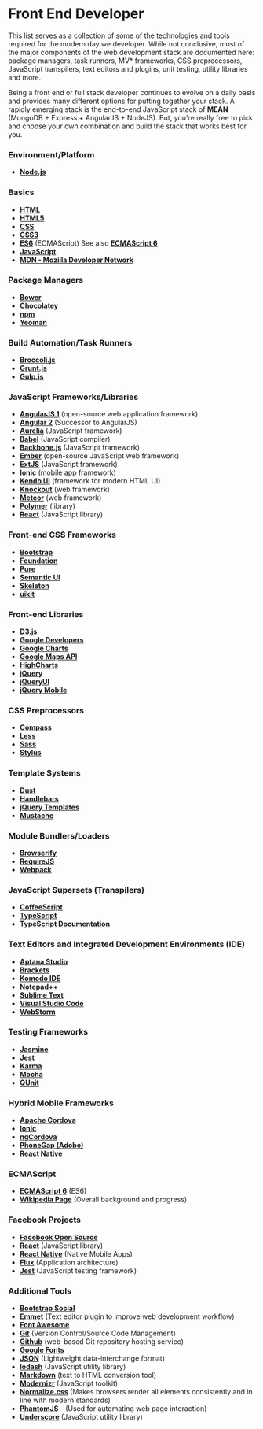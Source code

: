 # Front End Developer

This list serves as a collection of some of the technologies and tools required for the modern day we developer. While not conclusive, most of the major components of the web development stack are documented here: package managers, task runners, MV* frameworks, CSS preprocessors, JavaScript transpilers, text editors and plugins, unit testing, utility libraries and more.

Being a front end or full stack developer continues to evolve on a daily basis and provides many different options for putting together your stack. A rapidly emerging stack is the end-to-end JavaScript stack of **MEAN** (MongoDB + Express + AngularJS + NodeJS). But, you're really free to pick and choose your own combination and build the stack that works best for you.

### Environment/Platform

- **<a href="https://nodejs.org/" target="_blank">Node.js</a>**

### Basics

- **<a href="https://developer.mozilla.org/en-US/docs/Web/HTML" target="_blank">HTML</a>**
- **<a href="https://developer.mozilla.org/en-US/docs/Web/Guide/HTML/HTML5" target="_blank">HTML5</a>**
- **<a href="https://developer.mozilla.org/en-US/docs/Web/CSS" target="_blank">CSS</a>**
- **<a href="https://developer.mozilla.org/en-US/docs/Web/CSS/CSS3" target="_blank">CSS3</a>**
- **<a href="https://developer.mozilla.org/en-US/docs/Web/JavaScript/New_in_JavaScript/ECMAScript_6_support_in_Mozilla" target="_blank">ES6</a>** (ECMAScript) See also **<a href="http://es6-features.org/#Constants" target="_blank">ECMAScript 6</a>**
- **<a href="https://developer.mozilla.org/en-US/docs/Web/JavaScript" target="_blank">JavaScript</a>**
- **<a href="https://developer.mozilla.org/en-US/" target="_blank">MDN - Mozilla Developer Network</a>**

### Package Managers

- **<a href="http://bower.io/" target="_blank" title="Bower">Bower</a>**
- **<a href="https://chocolatey.org/" target="_blank" title="Chocolatey">Chocolatey</a>**
- **<a href="https://www.npmjs.com/" target="_blank" title="npm">npm</a>**
- **<a href="http://yeoman.io/" target="_blank" title="Yeoman">Yeoman</a>**

### Build Automation/Task Runners

- **<a href="http://broccolijs.com/" target="_blank" title="Broccoli.js">Broccoli.js</a>**
- **<a href="http://gruntjs.com/" target="_blank" title="Grunt.js">Grunt.js</a>**
- **<a href="http://gulpjs.com/" target="_blank" title="Gulp.js">Gulp.js</a>** 

### JavaScript Frameworks/Libraries

- **<a href="https://angularjs.org/" target="_blank" title="AngularJS 1">AngularJS 1</a>** (open-source web application framework)
- **<a href="https://angular.io/" target="_blank" title="Angular 2">Angular 2</a>** (Successor to AngularJS)
- **<a href="http://aurelia.io/" target="_blank" title="Aurelia">Aurelia</a>** (JavaScript framework)
- **<a href="https://babeljs.io/" target="_blank">Babel</a>** (JavaScript compiler)
- **<a href="http://backbonejs.org/" target="_blank" title="Backbone.js">Backbone.js</a>** (JavaScript framework)
- **<a href="http://emberjs.com/" target="_blank" title="Ember">Ember</a>** (open-source JavaScript web framework)
- **<a href="https://www.sencha.com/products/extjs/#overview" target="_blank" title="ExtJS">ExtJS</a>** (JavaScript framework) 
- **<a href="http://ionicframework.com/" target="_blank" title="Ionic">Ionic</a>** (mobile app framework)
- **<a href="http://www.telerik.com/kendo-ui" target="_blank" title="Kendo UI">Kendo UI</a>** (framework for modern HTML UI)
- **<a href="http://knockoutjs.com/" target="_blank" title="Knockout">Knockout</a>** (web framework)
- **<a href="https://www.meteor.com/" target="_blank" title="Meteor">Meteor</a>** (web framework)
- **<a href="https://www.polymer-project.org/1.0/" target="_blank" title="Polymer">Polymer</a>** (library)
- **<a href="https://facebook.github.io/react/" target="_blank" title="React">React</a>** (JavaScript library)

### Front-end CSS Frameworks

- **<a href="http://getbootstrap.com/" target="_blank" title="Bootstrap">Bootstrap</a>**
- **<a href="http://foundation.zurb.com/" target="_blank" title="Foundation">Foundation</a>**
- **<a href="http://purecss.io/" target="_blank" title="Pure">Pure</a>**
- **<a href="http://semantic-ui.com/" target="_blank" title="Semantic UI">Semantic UI</a>**
- **<a href="http://getskeleton.com/" target="_blank" title="Skeleton">Skeleton</a>**
- **<a href="http://getuikit.com/" target="_blank" title="uikit">uikit</a>**
    
### Front-end Libraries

- **<a href="https://d3js.org/" target="_blank" title="D3.js">D3.js</a>**
- **<a href="https://developers.google.com/" target="_blank">Google Developers</a>**
- **<a href="https://developers.google.com/chart/" target="_blank" title="Google Charts">Google Charts</a>**
- **<a href="https://developers.google.com/maps/" target="_blank" title="Google Maps API">Google Maps API</a>**
- **<a href="http://www.highcharts.com/" target="_blank" title="HighCharts">HighCharts</a>**
- **<a href="https://jquery.com/" target="_blank" title="jQuery">jQuery</a>**
- **<a href="https://jqueryui.com/" target="_blank" title="jQueryUI">jQueryUI</a>**
- **<a href="http://jquerymobile.com/" target="_blank" title="">jQuery Mobile</a>**
     
### CSS Preprocessors

- **<a href="http://compass-style.org/" target="_blank" title="Compass">Compass</a>**
- **<a href="http://lesscss.org/" target="_blank" title="Less">Less</a>**
- **<a href="http://sass-lang.com/" target="_blank" title="Sass">Sass</a>**
- **<a href="https://learnboost.github.io/stylus/" target="_blank" title="Stylus">Stylus</a>**

### Template Systems
- **<a href="http://www.dustjs.com/" target="_blank" title="Dust">Dust</a>**
- **<a href="http://handlebarsjs.com/" target="_blank" title="Handlebars">Handlebars</a>**
- **<a href="http://codepb.github.io/jquery-template/" target="_blank" title="jQuery Templates">jQuery Templates</a>**
- **<a href="https://mustache.github.io/" target="_blank" title="Mustache">Mustache</a>**

### Module Bundlers/Loaders
- **<a href="http://browserify.org/" target="_blank" title="Browserify">Browserify</a>**
- **<a href="http://requirejs.org/" target="_blank" title="RequireJS">RequireJS</a>**
- **<a href="https://webpack.github.io/" target="_blank" title="Webpack">Webpack</a>**

### JavaScript Supersets (Transpilers)

- **<a href="http://coffeescript.org/" target="_blank" title="CoffeeScript">CoffeeScript</a>**
- **<a href="http://www.typescriptlang.org/" target="_blank" title="TypeScript">TypeScript</a>**
- **<a href="https://www.typescriptlang.org/docs/tutorial.html" target="_blank">TypeScript Documentation</a>**

### Text Editors and Integrated Development Environments (IDE)

- **<a href="http://www.aptana.com/" target="_blank" title="Aptana Studio">Aptana Studio</a>**
- **<a href="http://brackets.io/" target="_blank" title="Brackets">Brackets</a>**
- **<a href="http://komodoide.com/" target="_blank">Komodo IDE</a>**
- **<a href="https://notepad-plus-plus.org/" target="_blank">Notepad++</a>**
- **<a href="http://www.sublimetext.com/" target="_blank" title="Sublime">Sublime Text</a>**
- **<a href="https://code.visualstudio.com/" target="_blank" title="Visual Studio Code">Visual Studio Code</a>**
- **<a href="https://www.jetbrains.com/webstorm/" target="_blank" title="WebStorm">WebStorm</a>**

### Testing Frameworks

- **<a href="http://jasmine.github.io/" target="_blank" title="Jasmine">Jasmine</a>**
- **<a href="https://facebook.github.io/jest/" target="_blank" title="Jest">Jest</a>**
- **<a href="http://karma-runner.github.io/0.13/index.html" target="_blank" title="Karma">Karma</a>**
- **<a href="https://mochajs.org/" target="_blank" title="Mocha">Mocha</a>**
- **<a href="https://qunitjs.com/" target="_blank" title="QUnit">QUnit</a>**

### Hybrid Mobile Frameworks

- **<a href="https://cordova.apache.org/" target="_blank" title="Apache Cordova">Apache Cordova</a>**
- **<a href="http://ionicframework.com/" target="_blank" title="Ionic">Ionic</a>**
- **<a href="http://ngcordova.com/" target="_blank" title="ngCordova">ngCordova</a>**
- **<a href="http://phonegap.com/" target="_blank" title="PhoneGap">PhoneGap (Adobe)</a>**
- **<a href="https://facebook.github.io/react-native/" target="_blank" title="React Native">React Native</a>**

### ECMAScript

- **<a href="http://es6-features.org/" target="_blank">ECMAScript 6</a>** (ES6)
- **<a href="https://en.wikipedia.org/wiki/ECMAScript" target="_blank">Wikipedia Page</a>** (Overall background and progress) 

### Facebook Projects

- **<a href="https://code.facebook.com/projects/" target="_blank" title="Facebook Open Source">Facebook Open Source</a>**
- **<a href="https://facebook.github.io/react/" target="_blank" title="React">React</a>** (JavaScript library)
- **<a href="https://facebook.github.io/react-native/" target="_blank" title="React Native">React Native</a>** (Native Mobile Apps)
- **<a href="https://facebook.github.io/flux/" target="_blank" title="Flux">Flux</a>** (Application architecture)
- **<a href="https://facebook.github.io/jest/" target="_blank" title="Jest">Jest</a>** (JavaScript testing framework)

### Additional Tools

- **<a href="http://lipis.github.io/bootstrap-social/" target="_blank" title="Bootstrap Social">Bootstrap Social</a>**
- **<a href="http://emmet.io/" target="_blank" title="Emmet">Emmet</a>** (Text editor plugin to improve web development workflow)
- **<a href="https://fortawesome.github.io/Font-Awesome/" target="_blank" title="Font Awesome">Font Awesome</a>**
- **<a href="https://git-scm.com/" target="_blank">Git</a>** (Version Control/Source Code Management)
- **<a href="https://github.com/" target="_blank">Github</a>** (web-based Git repository hosting service)
- **<a href="https://fonts.google.com/" target="_blank">Google Fonts</a>**
- **<a href="http://www.json.org/" target="_blank" title="JSON">JSON</a>** (Lightweight data-interchange format)
- **<a href="https://lodash.com/" target="_blank" title="lodash">lodash</a>** (JavaScript utility library)
- **<a href="http://daringfireball.net/projects/markdown/" target="_blank" title="Markdown">Markdown</a>** (text to HTML conversion tool)
- **<a href="https://modernizr.com/" target="_blank" title="Modernizr">Modernizr</a>** (JavaScript toolkit)
- **<a href="https://necolas.github.io/normalize.css/" target="_blank">Normalize.css</a>** (Makes browsers render all elements consistently and in line with modern standards)
- **<a href="http://phantomjs.org/" target="_blank">PhantomJS</a>** - (Used for automating web page interaction)
- **<a href="http://underscorejs.org/" target="_blank" title="Underscore">Underscore</a>** (JavaScript utility library)

